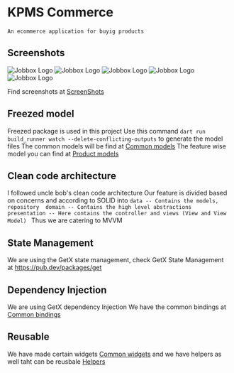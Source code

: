 # KPMS Commerce
    An ecommerce application for buyig products
## Screenshots

![Jobbox Logo](/docs/screenshots/ss1.jpeg)
![Jobbox Logo](/docs/screenshots/ss2.jpeg)
![Jobbox Logo](/docs/screenshots/ss3.jpeg)
![Jobbox Logo](/docs/screenshots/ss4.jpeg)
![Jobbox Logo](/docs/screenshots/ss5.jpeg)

Find screenshots at [ScreenShots](./docs/screenshots)

## Freezed model
Freezed package is used in this project
Use this command
        `dart run build_runner watch --delete-conflicting-outputs`
to generate the model files
The common models will be find at [Common models](./lib/src/core/common/models)
The feature wise model you can find at [Product models](./lib/src/features/products/data/models)

## Clean code architecture
I followed uncle bob's clean code architecture
Our feature is divided based on concerns and according to SOLID into
        `data -- Contains the models, repository 
        domain -- Contains the high level abstractions
        presentation -- Here contains the controller and views (View and View Model) `
Thus we are catering to MVVM 

## State Management 
We are using the GetX state management, check GetX State Management at https://pub.dev/packages/get

## Dependency Injection
We are using GetX dependency Injection
We have the common bindings at  [Common bindings](./lib/src/core/bindings/app_bindings.dart)

## Reusable
We have made certain widgets [Common widgets](./lib/src/core/common/widgets/)
and we have helpers as well taht can be reusbale [Helpers](./lib/src/core/helpers)
